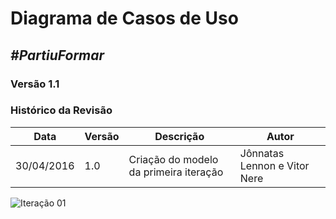 # **Diagrama de Casos de Uso**

##  ***#PartiuFormar***

### **Versão 1.1**

### Histórico da Revisão
Data|Versão|Descrição|Autor
-----|------|---------|-------
30/04/2016|1.0|Criação do modelo da primeira iteração| Jônnatas Lennon e Vitor Nere

![Iteração 01](http://imgur.com/U8mTFmf.png)